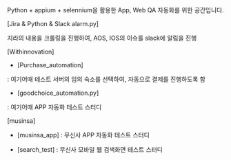 
Python + appium + selennium을 활용한 App, Web QA 자동화를 위한 공간입니다.

[Jira & Python & Slack alarm.py]

지라의 내용을 크롤링을 진행하여, AOS, IOS의 이슈를 slack에 알림을 진행

[Withinnovation]

 - [Purchase_automation]

  : 여기어때 테스트 서버의 임의 숙소를 선택하여, 자동으로 결제를 진행하도록 함
  
 - [goodchoice_automation.py]
  
  : 여기어때 APP 자동화 테스트 스터디

[musinsa]
 - [musinsa_app]
  : 무신사 APP 자동화 테스트 스터디
  
  - [search_test]
   : 무신사 모바일 웹 검색화면 테스트 스터디
